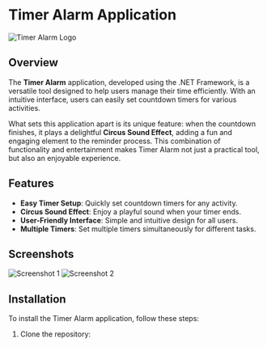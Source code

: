 # Timer Alarm Application

![Timer Alarm Logo](C:\Users\chmik\Desktop\mypictures\timeraramPic.png) <!-- Replace with your logo image path -->

## Overview

The **Timer Alarm** application, developed using the .NET Framework, is a versatile tool designed to help users manage their time efficiently. With an intuitive interface, users can easily set countdown timers for various activities. 

What sets this application apart is its unique feature: when the countdown finishes, it plays a delightful **Circus Sound Effect**, adding a fun and engaging element to the reminder process. This combination of functionality and entertainment makes Timer Alarm not just a practical tool, but also an enjoyable experience.

## Features

- **Easy Timer Setup**: Quickly set countdown timers for any activity.
- **Circus Sound Effect**: Enjoy a playful sound when your timer ends.
- **User-Friendly Interface**: Simple and intuitive design for all users.
- **Multiple Timers**: Set multiple timers simultaneously for different tasks.

## Screenshots

![Screenshot 1](path/to/screenshot1.png) <!-- Replace with your screenshot paths -->
![Screenshot 2](path/to/screenshot2.png)

## Installation

To install the Timer Alarm application, follow these steps:

1. Clone the repository:
   
